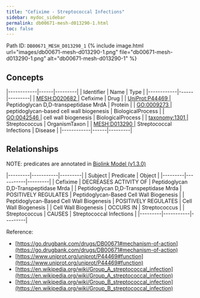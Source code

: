 ```yaml
---
title: "Cefixime - Streptococcal Infections"
sidebar: mydoc_sidebar
permalink: db00671-mesh-d013290-1.html
toc: false 
---
```



Path ID: `DB00671_MESH_D013290_1`
{% include image.html url="images/db00671-mesh-d013290-1.png" file="db00671-mesh-d013290-1.png" alt="db00671-mesh-d013290-1" %}

## Concepts

|------------|------|---------|
| Identifier | Name | Type    |
|------------|------|---------|
| <a href="https://identifiers.org/MESH:D020682">MESH:D020682 </a> | Cefixime | Drug |
| <a href="https://identifiers.org/UniProt:P44469">UniProt:P44469 </a> | Peptidoglycan D,D-transpeptidase MrdA | Protein |
| <a href="https://identifiers.org/GO:0009273">GO:0009273 </a> | peptidoglycan-based cell wall biogenesis | BiologicalProcess |
| <a href="https://identifiers.org/GO:0042546">GO:0042546 </a> | cell wall biogenesis | BiologicalProcess |
| <a href="https://identifiers.org/taxonomy:1301">taxonomy:1301 </a> | Streptococcus | OrganismTaxon |
| <a href="https://identifiers.org/MESH:D013290">MESH:D013290 </a> | Streptococcal Infections | Disease |
|------------|------|---------|

## Relationships


NOTE: predicates are annotated in <a href="https://github.com/biolink/biolink-model/releases/tag/v1.3.0">Biolink Model (v1.3.0)</a>

|---------|-----------|---------|
| Subject | Predicate | Object  |
|---------|-----------|---------|
| Cefixime | DECREASES ACTIVITY OF | Peptidoglycan D,D-Transpeptidase Mrda |
| Peptidoglycan D,D-Transpeptidase Mrda | POSITIVELY REGULATES | Peptidoglycan-Based Cell Wall Biogenesis |
| Peptidoglycan-Based Cell Wall Biogenesis | POSITIVELY REGULATES | Cell Wall Biogenesis |
| Cell Wall Biogenesis | OCCURS IN | Streptococcus |
| Streptococcus | CAUSES | Streptococcal Infections |
|---------|-----------|---------|

Reference: 
  - [https://go.drugbank.com/drugs/DB00671#mechanism-of-action](https://go.drugbank.com/drugs/DB00671#mechanism-of-action)
  - [https://www.uniprot.org/uniprot/P44469#function](https://www.uniprot.org/uniprot/P44469#function)
  - [https://en.wikipedia.org/wiki/Group_A_streptococcal_infection](https://en.wikipedia.org/wiki/Group_A_streptococcal_infection)
  - [https://en.wikipedia.org/wiki/Group_B_streptococcal_infection](https://en.wikipedia.org/wiki/Group_B_streptococcal_infection)
